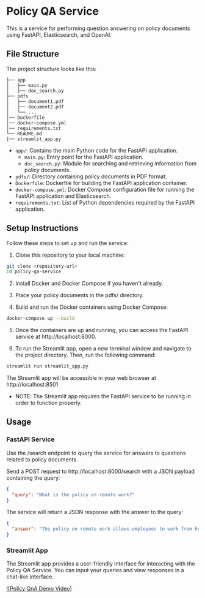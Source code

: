# Policy QA Service

This is a service for performing question answering on policy documents using FastAPI, Elasticsearch, and OpenAI.

## File Structure

The project structure looks like this:
  
  ```
├── app
│   ├── main.py
│   ├── doc_search.py
├── pdfs
│   ├── document1.pdf
│   ├── document2.pdf
│   └── ...
│── Dockerfile
│── docker-compose.yml
│── requirements.txt
└── README.md
|── streamlit_app.py
```

- `app/`: Contains the main Python code for the FastAPI application.
  - `main.py`: Entry point for the FastAPI application.
  - `doc_search.py`: Module for searching and retrieving information from policy documents.
- `pdfs/`: Directory containing policy documents in PDF format.
- `Dockerfile`: Dockerfile for building the FastAPI application container.
- `docker-compose.yml`: Docker Compose configuration file for running the FastAPI application and Elasticsearch.
- `requirements.txt`: List of Python dependencies required by the FastAPI application.

## Setup Instructions

Follow these steps to set up and run the service:

1. Clone this repository to your local machine:

```bash
git clone <repository-url>
cd policy-qa-service
```

2. Install Docker and Docker Compose if you haven't already.

3. Place your policy documents in the pdfs/ directory.

4. Build and run the Docker containers using Docker Compose:
```bash
docker-compose up --build
```

5. Once the containers are up and running, you can access the FastAPI service at http://localhost:8000.

6. To run the Streamlit app, open a new terminal window and navigate to the project directory. Then, run the following command:
```bash
streamlit run streamlit_app.py
```
The Streamlit app will be accessible in your web browser at http://localhost:8501
 - NOTE: The Streamlit app requires the FastAPI service to be running in order to function properly.



## Usage
### FastAPI Service
Use the /search endpoint to query the service for answers to questions related to policy documents.

Send a POST request to http://localhost:8000/search with a JSON payload containing the query:

```json
{
  "query": "What is the policy on remote work?"
}
```

The service will return a JSON response with the answer to the query:

```json
{
  "answer": "The policy on remote work allows employees to work from home up to 3 days a week."
}
```

### Streamlit App
The Streamlit app provides a user-friendly interface for interacting with the Policy QA Service. You can input your queries and view responses in a chat-like interface.

[![Policy QnA Demo Video]](demo/PolicyQnA.mp4)